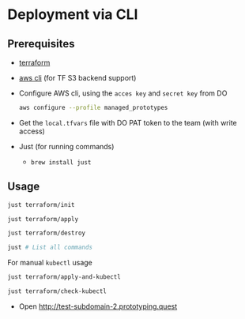# Deployment via CLI

## Prerequisites

- [terraform](https://developer.hashicorp.com/terraform/install)
- [aws cli](https://docs.aws.amazon.com/cli/latest/userguide/getting-started-install.html) (for TF S3 backend support)
- Configure AWS cli, using the `acces key` and `secret key` from DO

  ```sh
  aws configure --profile managed_prototypes
  ```

- Get the `local.tfvars` file with DO PAT token to the team (with write access)
- Just (for running commands)
  - `brew install just`

## Usage

```sh
just terraform/init

just terraform/apply

just terraform/destroy

just # List all commands
```

For manual `kubectl` usage

```sh
just terraform/apply-and-kubectl

just terraform/check-kubectl
```

- Open http://test-subdomain-2.prototyping.quest
